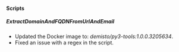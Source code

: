 
#### Scripts

##### ExtractDomainAndFQDNFromUrlAndEmail

- Updated the Docker image to: *demisto/py3-tools:1.0.0.3205634*.
- Fixed an issue with a regex in the script.

